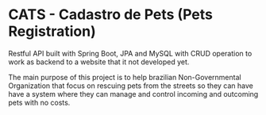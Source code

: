 # CATS - Cadastro de Pets (Pets Registration)

Restful API built with Spring Boot, JPA and MySQL with CRUD operation to work as backend to a website that it not developed yet.

The main purpose of this project is to help brazilian Non-Governmental Organization that focus on rescuing pets from the streets so they can have have a 
system where they can manage and control incoming and outcoming pets with no costs.





